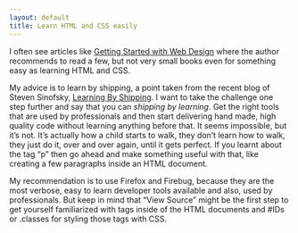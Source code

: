 ```yaml
---
layout: default
title: Learn HTML and CSS easily
---
```


I often see articles like [Getting Started with Web Design](http://jasonvanlue.com/notes/13737881/getting-started-with-web-design) where the author recommends to read a few, but not very small books even for something easy as learning HTML and CSS.

My advice is to learn by shipping, a point taken from the recent blog of Steven Sinofsky, [Learning By Shipping](http://blog.learningbyshipping.com/). I want to take the challenge one step further and say that you can *shipping by learning*. Get the right tools that are used by professionals and then start delivering hand made, high quality code without learning anything before that. It seems impossible, but it’s not. It’s actually how a child starts to walk, they don’t learn how to walk, they just do it, over and over again, until it gets perfect. If you learnt about the tag “p” then go ahead and make something useful with that, like creating a few paragraphs inside an HTML document.

My recommendation is to use Firefox and Firebug, because they are the most verbose, easy to learn developer tools available and also, used by professionals. But keep in mind that “View Source” might be the first step to get yourself familiarized with tags inside of the HTML documents and #IDs or .classes for styling those tags with CSS.
